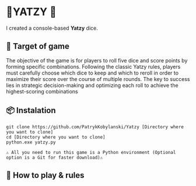 # 🌟YATZY 🎲


I created a console-based **Yatzy** dice.

## 🎯 Target of game

The objective of the game is for players to roll five dice and score points by forming specific combinations. Following the classic Yatzy rules, players must carefully choose which dice to keep and which to reroll in order to maximize their score over the course of multiple rounds. The key to success lies in strategic decision-making and optimizing each roll to achieve the highest-scoring combinations

## 📦 Instalation


```
git clone https://github.com/PatrykKobylanski/Yatzy [Directory where you want to clone]
cd [Directory where you want to clone]
python.exe yatzy.py

⚠️ All you need to run this game is a Python environment (Optional option is a Git for faster download)⚠️
```

## 📖 How to play & rules

